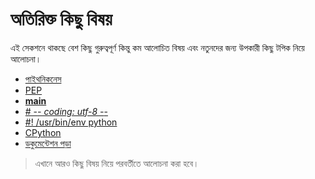# অতিরিক্ত কিছু বিষয়

এই সেকশনে থাকছে বেশ কিছু গুরুত্বপূর্ণ কিন্তু কম আলোচিত বিষয় এবং নতুনদের জন্য উপকারী কিছু টপিক নিয়ে আলোচনা।

* [পাইথনিকনেস](pythonic.md)    
* [PEP](pep.md)   
* [**main**](whats-main.md)   
* [\# -_- coding: utf-8 -_-](encoding.md)   
* [\#! /usr/bin/env python](env.md)   
* [CPython](cpython.md)    
* [ডকুমেন্টেশন পড়া](how-to-read-doc.md)   

> এখানে আরও কিছু বিষয় নিয়ে পরবর্তীতে আলোচনা করা হবে।


